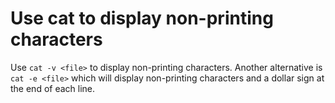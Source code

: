 # Use cat to display non-printing characters

Use `cat -v <file>` to display non-printing characters. Another alternative is `cat -e <file>` which will display non-printing characters and a dollar sign at the end of each line.

